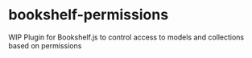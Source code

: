 # bookshelf-permissions
WIP Plugin for Bookshelf.js to control access to models and collections based on permissions
